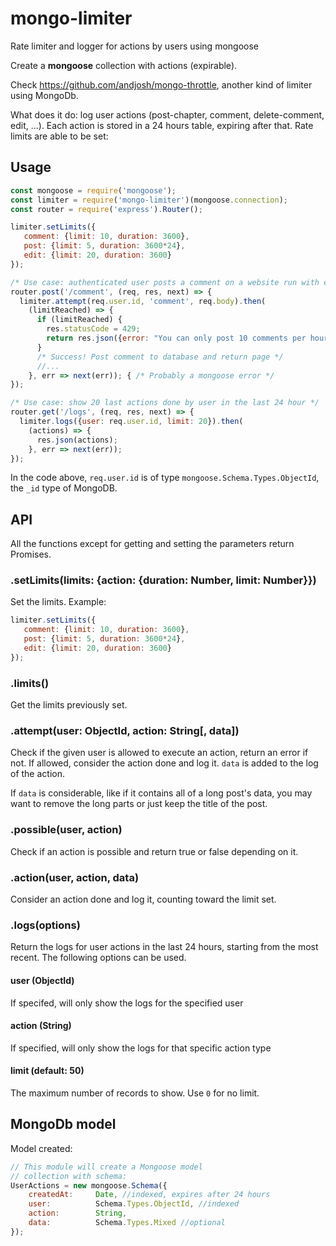 # mongo-limiter
Rate limiter and logger for actions by users using mongoose

Create a **mongoose** collection with actions (expirable).

Check https://github.com/andjosh/mongo-throttle, another kind of limiter using MongoDb.

What does it do: log user actions (post-chapter, comment, delete-comment, edit, ...). Each action is stored in a 24 hours table, expiring after that. Rate limits are able to be set:

## Usage

```js
const mongoose = require('mongoose');
const limiter = require('mongo-limiter')(mongoose.connection);
const router = require('express').Router();

limiter.setLimits({
   comment: {limit: 10, duration: 3600},
   post: {limit: 5, duration: 3600*24},
   edit: {limit: 20, duration: 3600}
});

/* Use case: authenticated user posts a comment on a website run with express / passport / mongoose.*/
router.post('/comment', (req, res, next) => {
  limiter.attempt(req.user.id, 'comment', req.body).then(
    (limitReached) => {
      if (limitReached) {
        res.statusCode = 429;
        return res.json({error: "You can only post 10 comments per hour"});
      }
      /* Success! Post comment to database and return page */
      //...
    }, err => next(err)); { /* Probably a mongoose error */
});

/* Use case: show 20 last actions done by user in the last 24 hour */
router.get('/logs', (req, res, next) => {
  limiter.logs({user: req.user.id, limit: 20}).then(
    (actions) => {
      res.json(actions);
    }, err => next(err));
});
```

In the code above, `req.user.id` is of type `mongoose.Schema.Types.ObjectId`, the `_id` type of MongoDB.

## API

All the functions except for getting and setting the parameters return Promises.

### .setLimits(limits: {action: {duration: Number, limit: Number}})

Set the limits. Example:

```js
limiter.setLimits({
   comment: {limit: 10, duration: 3600},
   post: {limit: 5, duration: 3600*24},
   edit: {limit: 20, duration: 3600}
});
```

### .limits()

Get the limits previously set.

### .attempt(user: ObjectId, action: String[, data])

Check if the given user is allowed to execute an action, return an error if not. If allowed, consider the action done and log it. `data` is added to the log of the action.

If `data` is considerable, like if it contains all of a long post's data, you may want to remove the long parts or just keep the title of the post.

### .possible(user, action)

Check if an action is possible and return true or false depending on it.

### .action(user, action, data)

Consider an action done and log it, counting toward the limit set.

### .logs(options)

Return the logs for user actions in the last 24 hours, starting from the most recent. The following options can be used.

#### user (ObjectId)

If specifed, will only show the logs for the specified user

#### action (String)

If specified, will only show the logs for that specific action type

#### limit (default: 50)

The maximum number of records to show. Use `0` for no limit.

## MongoDb model

Model created:

``` js
// This module will create a Mongoose model 
// collection with schema:
UserActions = new mongoose.Schema({
    createdAt:     Date, //indexed, expires after 24 hours
    user:          Schema.Types.ObjectId, //indexed
    action:        String,
    data:          Schema.Types.Mixed //optional
});
```
